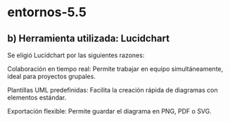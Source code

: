# entornos-5.5

## b) Herramienta utilizada: Lucidchart
Se eligió Lucidchart por las siguientes razones:

Colaboración en tiempo real: Permite trabajar en equipo simultáneamente, ideal para proyectos grupales.

Plantillas UML predefinidas: Facilita la creación rápida de diagramas con elementos estándar.

Exportación flexible: Permite guardar el diagrama en PNG, PDF o SVG.
